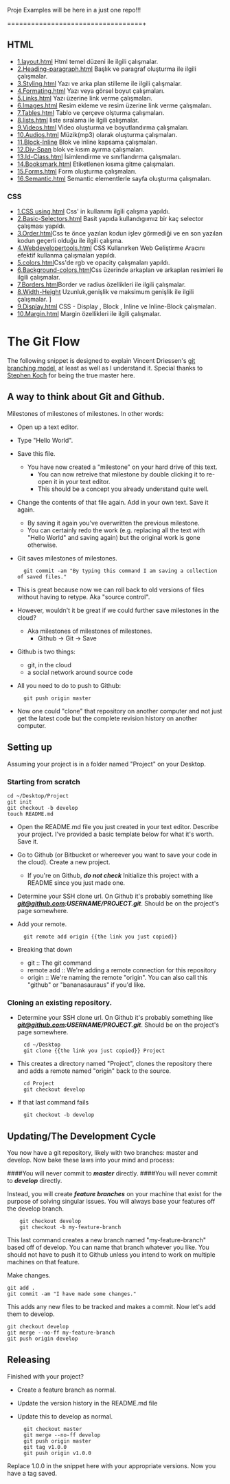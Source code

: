 Proje Examples will be here in a just one repo!!!

==================================+


## HTML 
* [1.layout.html](https://github.com/anilodabas/project-examples/blob/master/HTML/1.Layout.html) Html temel düzeni ile ilgili çalışmalar.
* [2.Heading-paragraph.html](https://github.com/anilodabas/project-examples/blob/master/HTML/2.heading-paragraph.html) Başlık ve paragraf oluşturma ile ilgili çalışmalar.
* [3.Styling.html](https://github.com/anilodabas/project-examples/blob/master/HTML/3.styling.html) Yazı ve arka plan stilleme ile ilgili çalışmalar.
* [4.Formating.html](https://github.com/anilodabas/project-examples/blob/master/HTML/4.formating.html) Yazı veya görsel boyut çalışmaları.
* [5.Links.html](https://github.com/anilodabas/project-examples/blob/master/HTML/5.Links.html) Yazı üzerine link verme çalışmaları.
* [6.Images.html](https://github.com/anilodabas/project-examples/blob/master/HTML/6.images.html) Resim ekleme ve resim üzerine link verme çalışmaları.
* [7.Tables.html](https://github.com/anilodabas/project-examples/blob/master/HTML/7.tables.html) Tablo ve çerçeve olşturma çalışmaları.
* [8.lists.html](https://github.com/anilodabas/project-examples/blob/master/HTML/8.lists.html) liste sıralama ile ilgili çalışmalar.
* [9.Videos.html](https://github.com/anilodabas/project-examples/blob/master/HTML/9.videos.html) Video oluşturma ve boyutlandırma çalışmaları.
* [10.Audios.html](https://github.com/anilodabas/project-examples/blob/master/HTML/10.audios.html) Müzik(mp3) olarak oluşturma çalışmaları.
* [11.Block-İnline](https://github.com/anilodabas/project-examples/blob/master/HTML/11.block-inline.html) Blok ve inline kapsama çalışmaları.
* [12.Div-Span](https://github.com/anilodabas/project-examples/blob/master/HTML/12.div-span.html) blok ve kısım ayırma çalışmaları.
* [13.Id-Class.html](https://github.com/anilodabas/project-examples/blob/master/HTML/13.id-class.html) İsimlendirme ve sınıflandırma çalışmaları.
* [14.Booksmark.html](https://github.com/anilodabas/project-examples/blob/master/HTML/14.booksmark.html) Etiketlenen kısıma gitme çalışmaları.
* [15.Forms.html](https://github.com/anilodabas/project-examples/blob/master/HTML/15.forms.html) Form oluşturma çalışmaları.
* [16.Semantic.html](https://github.com/anilodabas/project-examples/blob/master/HTML/16.semantic.html) Semantic elementlerle sayfa oluşturma çalışmaları.

### CSS
* [1.CSS using.html](https://github.com/anilodabas/project-examples/blob/master/css/1.using.html) Css' in kullanımı ilgili çalışma yapıldı.
* [2.Basic-Selectors.html](https://github.com/anilodabas/project-examples/blob/master/css/2.Basic-Selector) Basit yapıda kullandıgıımız bir kaç selector çalışması yapıldı.
* [3.Order.html](https://github.com/anilodabas/project-examples/blob/master/css/3.Order.html)Css te önce yazılan kodun işlev görmediği ve en son yazılan kodun geçerli olduğu ile ilgili çalışma.
* [4.Webdevelopertools.html](https://github.com/anilodabas/project-examples/blob/master/css/4.Webdevelopertools.html) CSS Kullanırken Web Geliştirme Aracını efektif kullanma çalışmaları yapıldı.
* [5.colors.html](https://github.com/anilodabas/project-examples/blob/master/css/5.Colors.html)Css'de rgb ve opacity çalışmaları yapıldı.
* [6.Background-colors.html](https://github.com/anilodabas/project-examples/blob/master/css/6.Background-colors.html)Css üzerinde arkaplan ve arkaplan resimleri ile ilgili çalışmalar.
* [7.Borders.html](https://github.com/anilodabas/project-examples/blob/master/css/7.Borders.html)Border ve radius özellikleri ile ilgili  çalışmalar.
* [8.Width-Height](https://github.com/anilodabas/project-examples/blob/master/css/8.Width-height.html) Uzunluk,genişlik ve maksimum genişlik ile ilgili çalışmalar.	]
* [9.Display.html](https://github.com/anilodabas/project-examples/blob/master/css/9.Display.html) CSS - Display , Block , Inline ve Inline-Block çalışmaları.
* [10.Margin.html](https://github.com/anilodabas/project-examples/blob/master/css/10.Margin.html) Margin özellikleri ile ilgili çalışmalar.


The Git Flow
==================

The following snippet is designed to explain Vincent Driessen's [git branching model](http://nvie.com/posts/a-successful-git-branching-model/), at least as well as I understand it. Special thanks to [Stephen Koch](https://twitter.com/skoch) for being the true master here.

A way to think about Git and Github.
------------
Milestones of milestones of milestones. In other words:

- Open up a text editor.
- Type "Hello World".
- Save this file.
  - You have now created a "milestone" on your hard drive of this text.
	- You can now retreive that milestone by double clicking it to re-open it in your text editor.
	- This should be a concept you already understand quite well.
- Change the contents of that file again. Add in your own text. Save it again.
	- By saving it again you've overwritten the previous milestone.
	- You can certainly redo the work (e.g. replacing all the text with "Hello World" and saving again) but the original work is gone otherwise.
- Git saves milestones of milestones.

		git commit -am "By typing this command I am saving a collection of saved files."

- This is great because now we can roll back to old versions of files without having to retype. Aka "source control".
- However, wouldn't it be great if we could further save milestones in the cloud?
	- Aka milestones of milestones of milestones.
		- Github -> Git -> Save
- Github is two things:
	- git, in the cloud
	- a social network around source code
- All you need to do to push to Github:

		git push origin master

- Now one could "clone" that repository on another computer and not just get the latest code but the complete revision history on another computer.



Setting up
------------
Assuming your project is in a folder named "Project" on your Desktop.

### Starting from scratch
	cd ~/Desktop/Project
	git init
	git checkout -b develop
	touch README.md

- Open the README.md file you just created in your text editor. Describe your project. I've provided a basic template below for what it's worth. Save it.
- Go to Github (or Bitbucket or whereever you want to save your code in the cloud). Create a new project.
	- If you're on Github, ***do not check*** Initialize this project with a README since you just made one.
- Determine your SSH clone url. On Github it's probably something like ***git@github.com:USERNAME/PROJECT.git***. Should be on the project's page somewhere.
- Add your remote.
	
		git remote add origin {{the link you just copied}}

- Breaking that down
	- git :: The git command
	- remote add :: We're adding a remote connection for this repository
	- origin :: We're naming the remote "origin". You can also call this "github" or "bananasauraus" if you'd like.


### Cloning an existing repository.

- Determine your SSH clone url. On Github it's probably something like ***git@github.com:USERNAME/PROJECT.git***. Should be on the project's page somewhere.

		cd ~/Desktop
		git clone {{the link you just copied}} Project

- This creates a directory named "Project", clones the repository there and adds a remote named "origin" back to the source.

		cd Project
		git checkout develop

- If that last command fails

		git checkout -b develop

Updating/The Development Cycle
------------
You now have a git repository, likely with two branches: master and develop. Now bake these laws into your mind and process:

####You will never commit to ***master*** directly.
####You will never commit to ***develop*** directly.

Instead, you will create ***feature branches*** on your machine that exist for the purpose of solving singular issues. You will always base your features off the develop branch.

		git checkout develop
		git checkout -b my-feature-branch

This last command creates a new branch named "my-feature-branch" based off of develop. You can name that branch whatever you like. You should not have to push it to Github unless you intend to work on multiple machines on that feature.

Make changes.

	git add .
	git commit -am "I have made some changes."

This adds any new files to be tracked and makes a commit. Now let's add them to develop.

	git checkout develop
	git merge --no-ff my-feature-branch
	git push origin develop

Releasing
------------
Finished with your project?

- Create a feature branch as normal.
- Update the version history in the README.md file
- Update this to develop as normal.

		git checkout master
		git merge --no-ff develop
		git push origin master
		git tag v1.0.0
		git push origin v1.0.0

Replace 1.0.0 in the snippet here with your appropriate versions. Now you have a tag saved.